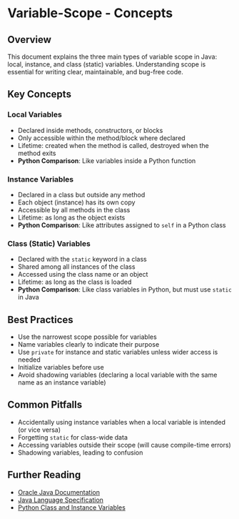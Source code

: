 # Variable-Scope - Concepts

## Overview

This document explains the three main types of variable scope in Java: local, instance, and class (static) variables. Understanding scope is essential for writing clear, maintainable, and bug-free code.

## Key Concepts

### Local Variables
- Declared inside methods, constructors, or blocks
- Only accessible within the method/block where declared
- Lifetime: created when the method is called, destroyed when the method exits
- **Python Comparison**: Like variables inside a Python function

### Instance Variables
- Declared in a class but outside any method
- Each object (instance) has its own copy
- Accessible by all methods in the class
- Lifetime: as long as the object exists
- **Python Comparison**: Like attributes assigned to `self` in a Python class

### Class (Static) Variables
- Declared with the `static` keyword in a class
- Shared among all instances of the class
- Accessed using the class name or an object
- Lifetime: as long as the class is loaded
- **Python Comparison**: Like class variables in Python, but must use `static` in Java

## Best Practices
- Use the narrowest scope possible for variables
- Name variables clearly to indicate their purpose
- Use `private` for instance and static variables unless wider access is needed
- Initialize variables before use
- Avoid shadowing variables (declaring a local variable with the same name as an instance variable)

## Common Pitfalls
- Accidentally using instance variables when a local variable is intended (or vice versa)
- Forgetting `static` for class-wide data
- Accessing variables outside their scope (will cause compile-time errors)
- Shadowing variables, leading to confusion

## Further Reading
- [Oracle Java Documentation](https://docs.oracle.com/javase/tutorial/java/nutsandbolts/variables.html)
- [Java Language Specification](https://docs.oracle.com/javase/specs/)
- [Python Class and Instance Variables](https://docs.python.org/3/tutorial/classes.html#class-and-instance-variables)
